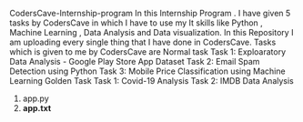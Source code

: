 CodersCave-Internship-program In this Internship Program . I have given 5 tasks by CodersCave in which I have to use my It skills like Python ,
Machine Learning , Data Analysis and Data visualization. In this Repository I am uploading every single thing that I have done in CodersCave.
Tasks which is given to me by CodersCave are
               Normal task
Task 1: Exploaratory Data Analysis - Google Play Store App Dataset
Task 2: Email Spam Detection using Python
Task 3: Mobile Price Classification using Machine Learning
               Golden Task
Task 1: Covid-19 Analysis
Task 2: IMDB Data Analysis
1. app.py
2. **app.txt**
